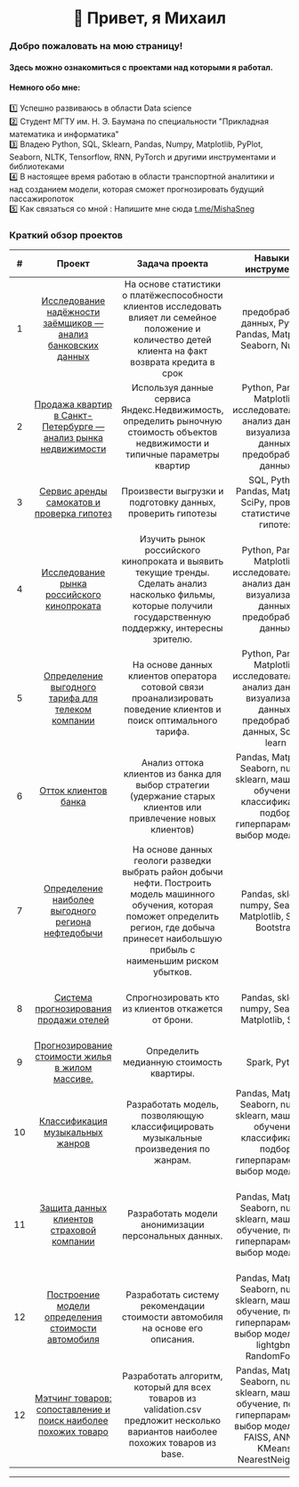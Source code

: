 <div align="center"> <h1>👋 Привет, я Михаил </div>

### Добро пожаловать на мою страницу!
#### Здесь можно ознакомиться с проектами над которыми я работал.

#### Немного обо мне: <br>
1️⃣ Успешно развиваюсь в области Data science  <br>
2️⃣ Студент МГТУ им. Н. Э. Баумана по специальности "Прикладная математика и информатика" <br>
3️⃣ Владею Python, SQL, Sklearn, Pandas, Numpy, Matplotlib, PyPlot, Seaborn, NLTK, Tensorflow, RNN, PyTorch и другими инструментами и библиотеками  <br>
4️⃣ В настоящее время работаю в области транспортной аналитики и над созданием модели, которая сможет прогнозировать будущий пассажиропоток  <br>
5️⃣ Как связаться со мной : Напишите мне сюда <a href="https://t.me/MishaSneg">t.me/MishaSneg</a><br>


  ### Краткий обзор проектов

|#| **Проект**       |**Задача проекта**          |**Навыки и инструменты**      |**Направление деятельности** |
|:-:|:----------------:|:--------------------------:|:--------------------------:|:--------------------------:|
|1| <a href='https://github.com/mikhailsnegirev/Borrower_reliability_research'> Исследование надёжности заёмщиков — анализ банковских данных  </a>  | На основе статистики о платёжеспособности клиентов исследовать влияет ли семейное положение и количество детей клиента на факт возврата кредита в срок | предобработка данных, Python, Pandas, Matplotlib, Seaborn,  Numpy| Data Analyst, Финансовый аналитик |   
|2| <a href='https://github.com/mikhailsnegirev/Apartments_for_sale_market_analysis'> Продажа квартир в Санкт-Петербурге — анализ рынка недвижимости </a>  | Используя данные сервиса Яндекс.Недвижимость, определить рыночную стоимость объектов недвижимости и типичные параметры квартир     | Python, Pandas, Matplotlib, исследовательский анализ данных, визуализация данных, предобработка данных | Маркетинг-аналитик, Fraud-аналитик, Data Analyst |
|3| <a href='https://github.com/mikhailsnegirev/GoFast_scooter_rental'> Сервис аренды самокатов и проверка гипотез </a> | Произвести выгрузки и подготовку данных, проверить гипотезы       |  SQL, Python, Pandas, Matplotlib, SciPy, проверка статистических гипотез| Маркетинг-аналитик, Продуктовый аналитик, Data Analyst |
|4| <a href='https://github.com/mikhailsnegirev/Research_of_the_Russian_film_distribution_market'> Исследование рынка российского кинопроката </a> |Изучить рынок российского кинопроката и выявить текущие тренды. Сделать анализ насколько  фильмы, которые получили государственную поддержку, интересны зрителю.   | Python, Pandas, Matplotlib, исследовательский анализ данных, визуализация данных, предобработка данных | Продуктовый аналитик, Data Analyst |
|5| <a href='https://github.com/mikhailsnegirev/Tariff_recommendation'> Определение выгодного тарифа для телеком компании </a> |На основе данных клиентов оператора сотовой связи проанализировать поведение клиентов и поиск оптимального тарифа.   | Python, Pandas, Matplotlib, исследовательский анализ данных, визуализация данных, предобработка данных, Scikit-learn | Машинное обучение, Классификация |
|6| <a href='https://github.com/mikhailsnegirev/Bank_customer_outflow'> Отток клиентов банка | Анализ оттока клиентов из банка для выбор стратегии (удержание старых клиентов или привлечение новых клиентов) </a>  | Pandas, Matplotlib, Seaborn, numpy, sklearn, машинное обучение, классификация, подбор гиперпараметров, выбор модели МО | Машинное обучение, Классификация |
|7| <a href='https://github.com/mikhailsnegirev/Choosing_location_for_oil_well'> Определение наиболее выгодного региона нефтедобычи </a> |На основе данных геологи разведки выбрать район добычи нефти. Построить модель машинного обучения, которая поможет определить регион, где добыча принесет наибольшую прибыль с наименьшим риском убытков.   | Pandas, sklearn, numpy, Seaborn, Matplotlib, SciPy, Bootstrap | Машинное обучение, Регрессия, Разработка бизнес-модели, Финансовый аналитик |
|8| <a href='https://github.com/mikhailsnegirev/Sales_forecasting_system_for_hotels'> Система прогнозирования продажи отелей </a> |Спрогнозировать кто из клиентов откажется от брони.   | Pandas, sklearn, numpy, Seaborn, Matplotlib, SciPy | Машинное обучение, Разработка бизнес-модели |
|9| <a href='https://github.com/mikhailsnegirev/housing_cost_forecasting'> Прогнозирование стоимости жилья в жилом массиве. </a> |Определить медианную стоимость квартиры.   | Spark, Python | Машинное обучение, Big-Data, Регрессия |
|10| <a href='https://github.com/mikhailsnegirev/Music_genre_prediction'> Классификация музыкальных жанров | Разработать модель, позволяющую классифицировать музыкальные произведения по жанрам. </a>  | Pandas, Matplotlib, Seaborn, numpy, sklearn, машинное обучение, классификация, подбор гиперпараметров, выбор модели МО | Машинное обучение, Классификация |
|11| <a href='https://github.com/mikhailsnegirev/protection_of_personal_information'> Защита данных клиентов страховой компании | Разработать модели анонимизации персональных данных. </a>  | Pandas, Matplotlib, Seaborn, numpy, sklearn, машинное обучение,  подбор гиперпараметров, выбор модели МО | Машинное обучение, Банковская сфера, Интернет-сервисы, Инвестиции, Телеком |
|12| <a href='https://github.com/mikhailsnegirev/determining_the_cost_of_cars'> Построение модели определения стоимости автомобиля | Разработать систему рекомендации стоимости автомобиля на основе его описания. </a>  | Pandas, Matplotlib, Seaborn, numpy, sklearn, машинное обучение,  подбор гиперпараметров, выбор модели МО, lightgbm, RandomForest | Машинное обучение, Интернет-сервисы, Интернет-магазины, Бизнес |
|12| <a href='https://github.com/mikhailsnegirev/product_matching'> Мэтчинг товаров: сопоставление и поиск наиболее похожих товаро | Разработать алгоритм, который для всех товаров из validation.csv предложит несколько вариантов наиболее похожих товаров из base. </a>  | Pandas, Matplotlib, Seaborn, numpy, sklearn, машинное обучение,  подбор гиперпараметров, выбор модели МО,  FAISS, ANNOY, KMeans, NearestNeighbors | Интернет-сервисы, Интернет-магазины, Бизнес |
  
<hr>
  





